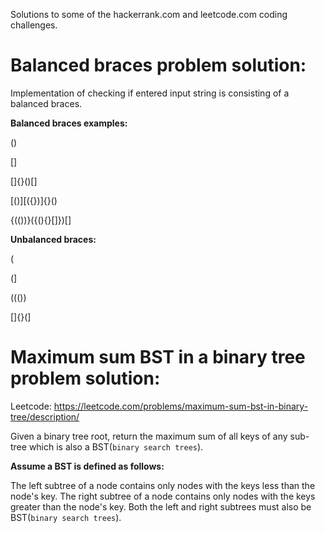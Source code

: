 Solutions to some of the hackerrank.com and leetcode.com coding challenges.

# Balanced braces problem solution:

Implementation of checking if entered input string is consisting of a balanced braces.

**Balanced braces examples:**

()

[]

[]{}()[]

[()][({})]{}()

{(())}({(){}[]})[]

**Unbalanced braces:**

(

(]

((())

[]{}(]

# Maximum sum BST in a binary tree problem solution:

Leetcode: https://leetcode.com/problems/maximum-sum-bst-in-binary-tree/description/

Given a binary tree root, return the maximum sum of all keys of any sub-tree which is also a BST(`binary search trees`).

**Assume a BST is defined as follows:**

The left subtree of a node contains only nodes with the keys less than the node's key.
The right subtree of a node contains only nodes with the keys greater than the node's key.
Both the left and right subtrees must also be BST(`binary search trees`).
